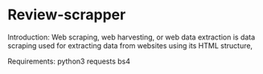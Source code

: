 # Review-scrapper

Introduction:
Web scraping, web harvesting, or web data extraction is data scraping used for extracting data from websites using its HTML structure, 

Requirements:
python3
requests
bs4
